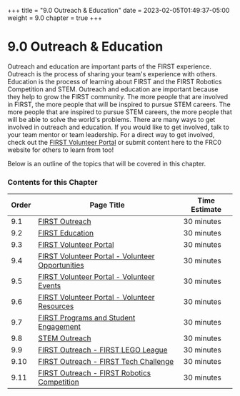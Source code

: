 +++
title = "9.0 Outreach & Education"
date = 2023-02-05T01:49:37-05:00
weight = 9.0
chapter = true
+++

# 9.0 Outreach & Education

Outreach and education are important parts of the FIRST experience. Outreach is the process of sharing your team's experience with others. Education is the process of learning about FIRST and the FIRST Robotics Competition and STEM. Outreach and education are important because they help to grow the FIRST community. The more people that are involved in FIRST, the more people that will be inspired to pursue STEM careers. The more people that are inspired to pursue STEM careers, the more people that will be able to solve the world's problems. There are many ways to get involved in outreach and education. If you would like to get involved, talk to your team mentor or team leadership. For a direct way to get involved, check out the [FIRST Volunteer Portal](https://my.usfirst.org/volunteer/) or submit content here to the FRC0 website for others to learn from too!

Below is an outline of the topics that will be covered in this chapter.

### Contents for this Chapter

| Order | Page Title | Time Estimate |
| --- | --- | --- |
| 9.1 | [FIRST Outreach](/content/outreach_education/outreach.md) | 30 minutes |
| 9.2 | [FIRST Education](/content/outreach_education/education.md) | 30 minutes |
| 9.3 | [FIRST Volunteer Portal](/content/outreach_education/volunteer_portal.md) | 30 minutes |
| 9.4 | [FIRST Volunteer Portal - Volunteer Opportunities](/content/outreach_education/volunteer_portal_volunteer_opportunities.md) | 30 minutes |
| 9.5 | [FIRST Volunteer Portal - Volunteer Events](/content/outreach_education/volunteer_portal_volunteer_events.md) | 30 minutes |
| 9.6 | [FIRST Volunteer Portal - Volunteer Resources](/content/outreach_education/volunteer_portal_volunteer_resources.md) | 30 minutes |
| 9.7 | [FIRST Programs and Student Engagement](/content/outreach_education/programs_and_student_engagement.md) | 30 minutes |
| 9.8 | [STEM Outreach](/content/outreach_education/stem_outreach.md) | 30 minutes |
| 9.9 | [FIRST Outreach - FIRST LEGO League](/content/outreach_education/fll.md) | 30 minutes |
| 9.10 | [FIRST Outreach - FIRST Tech Challenge](/content/outreach_education/ftc.md) | 30 minutes |
| 9.11 | [FIRST Outreach - FIRST Robotics Competition](/content/outreach_education/frc.md) | 30 minutes |
